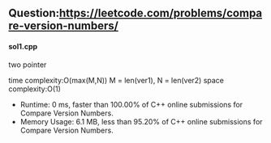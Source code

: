## Question:https://leetcode.com/problems/compare-version-numbers/

#### sol1.cpp
two pointer

time complexity:O(max(M,N)) M = len(ver1), N = len(ver2)
space complexity:O(1)

* Runtime: 0 ms, faster than 100.00% of C++ online submissions for Compare Version Numbers.
* Memory Usage: 6.1 MB, less than 95.20% of C++ online submissions for Compare Version Numbers.
